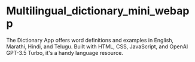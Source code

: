 # Multilingual_dictionary_mini_webapp
The Dictionary App offers word definitions and examples in English, Marathi, Hindi, and Telugu. Built with HTML, CSS, JavaScript, and OpenAI GPT-3.5 Turbo, it's a handy language resource.
